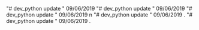 "# dev_python update " 09/06/2019 
"# dev_python update " 09/06/2019 
"# dev_python update " 09/06/2019 n 
"# dev_python update " 09/06/2019 . 
"# dev_python update " 09/06/2019 . 
